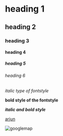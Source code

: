 # heading  1
## heading 2
### heading 3
#### heading 4
##### heading 5
###### heading 6
*italic type of fontstyle*

**bold style of the fontstyle**

***italic and bold style***

[arjun](https://www.google.com/search?q=google+classroom&oq=&aqs=chrome.1.35i39i362l8.2576163j0j7&sourceid=chrome&ie=UTF-8)

![googlemap](https://www.mapsofworld.com/maps/world-map.jpg)

